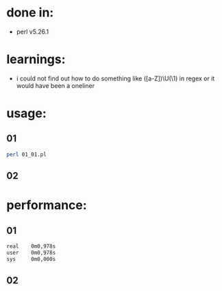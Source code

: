 # done in:
* perl v5.26.1

# learnings:
* i could not find out how to do something like ([a-Z])\U(\1) in regex or it would have been a oneliner

# usage:
## 01
```bash
perl 01_01.pl
```
## 02

# performance:
## 01
```bash
real    0m0,978s
user    0m0,978s
sys     0m0,000s
```

## 02


